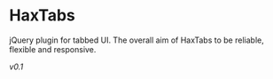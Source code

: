 HaxTabs
=======
jQuery plugin for tabbed UI. The overall aim of HaxTabs to be reliable, flexible and responsive.

*v0.1* 
